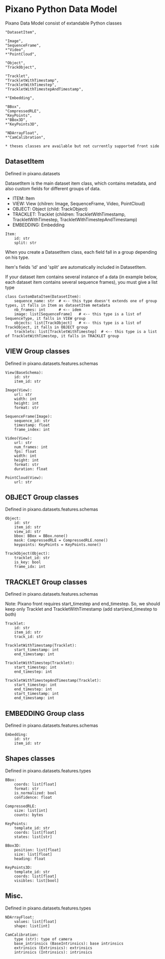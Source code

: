 # Pixano Python Data Model

Pixano Data Model consist of extandable Python classes

    "DatasetItem",

    "Image",
    "SequenceFrame",
    *"Video",
    *"PointCloud",

    "Object",
    "TrackObject",

    "Tracklet",
    "TrackletWithTimestamp",
    "TrackletWithTimestep",
    "TrackletWithTimestepAndTimestamp",

    *"Embedding",

    "BBox",
    "CompressedRLE",
    "KeyPoints",
    *"BBox3D",
    *"KeyPoints3D",

    "NDArrayFloat",
    *"CamCalibration",

    * theses classes are available but not currently supported front side

## DatasetItem

Defined in pixano.datasets

DatasetItem is the main dataset item class, which contains metadata, and also custom fields for different groups of data.

- ITEM: Item
- VIEW: View (chilren: Image, SequenceFrame, Video, PointCloud)
- OBJECT: Object (child: TrackObject)
- TRACKLET: Tracklet (children: TrackletWithTimestamp, TrackletWithTimestep, TrackletWithTimestepAndTimestamp)
- EMBEDDING: Embedding

```
Item:
    id: str
    split: str
```

When you create a DatasetItem class, each field fall in a group depending on his type.

Item's fields 'id' and 'split' are automatically included in DatasetItem.

If your dataset item contains several instance of a data (in example below, each dataset item contains several sequence frames), you must give a list type

```
class CustomDataItem(DatasetItem):
    sequence_name: str  # <-- this type doesn't extends one of group types, it falls in Item as datasetItem metadata
    nb_frames: int      # <-- idem
    image: list[SequenceFrame]   # <-- this type is a list of SequenceType, it falls in VIEW group
    objects: list[TrackObject]   # <-- this type is a list of TrackObject, it falls in OBJECT group
    tracklets: list[TrackletWithTimestep]  # <-- this type is a list of TrackletWithTimestep, it falls in TRACKLET group
```

## VIEW Group classes

Defined in pixano.datasets.features.schemas

```
View(BaseSchema):
    id: str
    item_id: str
```

```
Image(View):
    url: str
    width: int
    height: int
    format: str
```

```
SequenceFrame(Image):
    sequence_id: str
    timestamp: float
    frame_index: int
```

```
Video(View):
    url: str
    num_frames: int
    fps: float
    width: int
    height: int
    format: str
    duration: float
```

```
PointCloud(View):
    url: str
```

## OBJECT Group classes

Defined in pixano.datasets.features.schemas

```
Object:
    id: str
    item_id: str
    view_id: str
    bbox: BBox = BBox.none()
    mask: CompressedRLE = CompressedRLE.none()
    keypoints: KeyPoints = KeyPoints.none()
```

```
TrackObject(Object):
    tracklet_id: str
    is_key: bool
    frame_idx: int
```

## TRACKLET Group classes

Defined in pixano.datasets.features.schemas

Note: Pixano front requires start_timestep and end_timestep. So, we should keep only Tracklet and TrackletWithTimestamp (add start/end_timestep to both)

```
Tracklet:
    id: str
    item_id: str
    track_id: str
```

```
TrackletWithTimestamp(Tracklet):
    start_timestamp: int
    end_timestamp: int
```

```
TrackletWithTimestep(Tracklet):
    start_timestep: int
    end_timestep: int
```

```
TrackletWithTimestepAndTimestamp(Tracklet):
    start_timestep: int
    end_timestep: int
    start_timestamp: int
    end_timestamp: int
```

## EMBEDDING Group class

Defined in pixano.datasets.features.schemas

```
Embedding:
    id: str
    item_id: str
```

## Shapes classes

Defined in pixano.datasets.features.types

```
BBox:
    coords: list[float]
    format: str
    is_normalized: bool
    confidence: float
```

```
CompressedRLE:
    size: list[int]
    counts: bytes
```

```
KeyPoints:
    template_id: str
    coords: list[float]
    states: list[str]
```

```
BBox3D:
    position: list[float]
    size: list[float]
    heading: float
```

```
KeyPoints3D:
    template_id: str
    coords: list[float]
    visibles: list[bool]
```

## Misc.

Defined in pixano.datasets.features.types

```
NDArrayFloat:
    values: list[float]
    shape: list[int]
```

```
CamCalibration:
    type (str): type of camera
    base_intrinsics (BaseIntrinsics): base intrinsics
    extrinsics (Extrinsics): extrinsics
    intrinsics (Intrinsics): intrinsics
```
